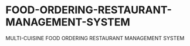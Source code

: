 # FOOD-ORDERING-RESTAURANT-MANAGEMENT-SYSTEM
MULTI-CUISINE FOOD ORDERING RESTAURANT MANAGEMENT SYSTEM

